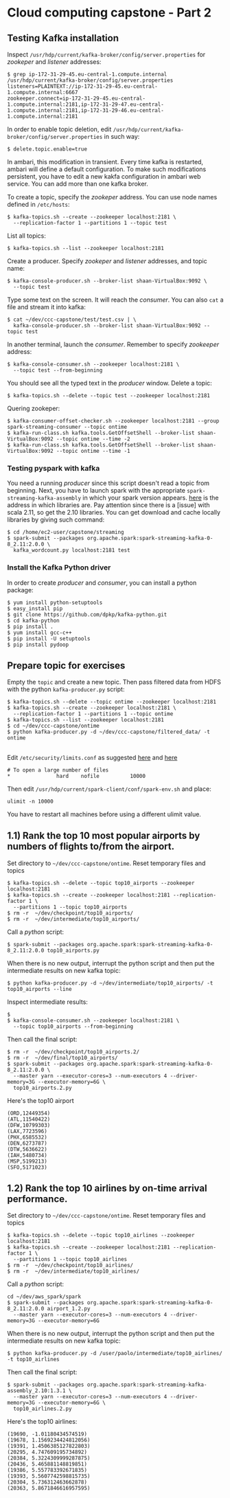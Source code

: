 # Cloud computing capstone - Part 2

## Testing Kafka installation

Inspect `/usr/hdp/current/kafka-broker/config/server.properties` for *zookeper* and
*listener* addresses:

```
$ grep ip-172-31-29-45.eu-central-1.compute.internal /usr/hdp/current/kafka-broker/config/server.properties                
listeners=PLAINTEXT://ip-172-31-29-45.eu-central-1.compute.internal:6667
zookeeper.connect=ip-172-31-29-45.eu-central-1.compute.internal:2181,ip-172-31-29-47.eu-central-1.compute.internal:2181,ip-172-31-29-46.eu-central-1.compute.internal:2181
```

In order to enable topic deletion, edit `/usr/hdp/current/kafka-broker/config/server.properties`
in such way:

```
$ delete.topic.enable=true
```

In ambari, this modification in transient. Every time kafka is restarted, ambari will
define a default configuration. To make such modifications persistent, you have to
edit a new kakfa configuration in ambari web service. You can add more than one kafka
broker.

To create a topic, specify the *zookeper* address. You can use node names defined in
`/etc/hosts`:

```
$ kafka-topics.sh --create --zookeeper localhost:2181 \
  --replication-factor 1 --partitions 1 --topic test
```
List all topics:

```
$ kafka-topics.sh --list --zookeeper localhost:2181
```

Create a producer. Specify *zookeper* and *listener* addresses, and topic name:

```
$ kafka-console-producer.sh --broker-list shaan-VirtualBox:9092 \
  --topic test
```

Type some text on the screen. It will reach the *consumer*. You can also `cat` a file
and stream it into kafka:

```
$ cat ~/dev/ccc-capstone/test/test.csv | \
  kafka-console-producer.sh --broker-list shaan-VirtualBox:9092 --topic test
```

In another terminal, launch
the *consumer*. Remember to specify *zookeeper* address:

```
$ kafka-console-consumer.sh --zookeeper localhost:2181 \
  --topic test --from-beginning
```

You should see all the typed text in the *producer* window. Delete a topic:

```
$ kafka-topics.sh --delete --topic test --zookeeper localhost:2181
```

Quering zookeper:

```
$ kafka-consumer-offset-checker.sh --zookeeper localhost:2181 --group spark-streaming-consumer --topic ontime
$ kafka-run-class.sh kafka.tools.GetOffsetShell --broker-list shaan-VirtualBox:9092 --topic ontime --time -2
$ kafka-run-class.sh kafka.tools.GetOffsetShell --broker-list shaan-VirtualBox:9092 --topic ontime --time -1
```

### Testing pyspark with kafka

You need a running *producer* since this script doesn't read a topic from beginning.
Next, you have to launch spark with the appropriate `spark-streaming-kafka-assembly`
in which your spark version appears. [here][kafka-assembly] is the address in which
libraries are. Pay attention since there is a [issue] with scala 2.11, so get the 2.10
libraries. You can get download and cache locally libraries by giving such command:

```
$ cd /home/ec2-user/capstone/streaming
$ spark-submit --packages org.apache.spark:spark-streaming-kafka-0-8_2.11:2.0.0 \
  kafka_wordcount.py localhost:2181 test
```

[kafka-assembly]: https://repo1.maven.org/maven2/org/apache/spark/spark-streaming-kafka-assembly_2.10/1.5.2/
[kafka-scala-issure]: https://groups.google.com/forum/#!topic/adam-developers/j5bzgpK5-aU

### Install the Kafka Python driver

In order to create *producer* and *consumer*, you can install a python package:

```
$ yum install python-setuptools
$ easy_install pip
$ git clone https://github.com/dpkp/kafka-python.git
$ cd kafka-python
$ pip install .
$ yum install gcc-c++
$ pip install -U setuptools
$ pip install pydoop
```

## Prepare topic for exercises

Empty the `topic` and create a new topic. Then pass filtered data from HDFS with
the python `kafka-producer.py` script:

```
$ kafka-topics.sh --delete --topic ontime --zookeeper localhost:2181
$ kafka-topics.sh --create --zookeeper localhost:2181 \
  --replication-factor 1 --partitions 1 --topic ontime
$ kafka-topics.sh --list --zookeeper localhost:2181
$ cd ~/dev/ccc-capstone/ontime
$ python kafka-producer.py -d ~/dev/ccc-capstone/filtered_data/ -t ontime
```

##

Edit `/etc/security/limits.conf` as suggested [here][too-many-files-open] and [here][Too-many-open-files]

```
# To open a large number of files
*               hard    nofile          10000
```

Then edit `/usr/hdp/current/spark-client/conf/spark-env.sh` and place:

```
ulimit -n 10000
```

You have to restart all machines before using a different ulimit value.

[too-many-files-open]: http://apache-spark-user-list.1001560.n3.nabble.com/Too-many-open-files-td1464.html
[Too-many-open-files]: https://community.hortonworks.com/questions/7637/pyspark-machine-learning-get-to-many-open-file-err.html

## 1.1) Rank the top 10 most popular airports by numbers of flights to/from the airport.

Set directory to `~/dev/ccc-capstone/ontime`. Reset temporary files and topics

```
$ kafka-topics.sh --delete --topic top10_airports --zookeeper localhost:2181
$ kafka-topics.sh --create --zookeeper localhost:2181 --replication-factor 1 \
  --partitions 1 --topic top10_airports
$ rm -r  ~/dev/checkpoint/top10_airports/
$ rm -r  ~/dev/intermediate/top10_airports/
```

Call a *python* script:

```
$ spark-submit --packages org.apache.spark:spark-streaming-kafka-0-8_2.11:2.0.0 top10_airports.py
```

When there is no new output, interrupt the python script and then put the intermediate
results on new kafka topic:

```
$ python kafka-producer.py -d ~/dev/intermediate/top10_airports/ -t top10_airports --line
```

Inspect intermediate results:

```
$
$ kafka-console-consumer.sh --zookeeper localhost:2181 \
  --topic top10_airports --from-beginning
```

Then call the final script:

```
$ rm -r  ~/dev/checkpoint/top10_airports.2/
$ rm -r  ~/dev/final/top10_airports/
$ spark-submit --packages org.apache.spark:spark-streaming-kafka-0-8_2.11:2.0.0 \
  --master yarn --executor-cores=3 --num-executors 4 --driver-memory=3G --executor-memory=6G \
  top10_airports.2.py
```

Here's the top10 airport

```
(ORD,12449354)
(ATL,11540422)
(DFW,10799303)
(LAX,7723596)
(PHX,6585532)
(DEN,6273787)
(DTW,5636622)
(IAH,5480734)
(MSP,5199213)
(SFO,5171023)
```

## 1.2) Rank the top 10 airlines by on-time arrival performance.

Set directory to `~/dev/ccc-capstone/ontime`. Reset temporary files and topics

```
$ kafka-topics.sh --delete --topic top10_airlines --zookeeper localhost:2181
$ kafka-topics.sh --create --zookeeper localhost:2181 --replication-factor 1 \
  --partitions 1 --topic top10_airlines
$ rm -r  ~/dev/checkpoint/top10_airlines/
$ rm -r  ~/dev/intermediate/top10_airlines/
```

Call a *python* script:

```
cd ~/dev/aws_spark/spark
$ spark-submit --packages org.apache.spark:spark-streaming-kafka-0-8_2.11:2.0.0 airport_1.2.py
  --master yarn --executor-cores=3 --num-executors 4 --driver-memory=3G --executor-memory=6G 
```

When there is no new output, interrupt the python script and then put the intermediate
results on new kafka topic:

```
$ python kafka-producer.py -d /user/paolo/intermediate/top10_airlines/ -t top10_airlines
```

Then call the final script:

```
$ spark-submit --packages org.apache.spark:spark-streaming-kafka-assembly_2.10:1.3.1 \
  --master yarn --executor-cores=3 --num-executors 4 --driver-memory=3G --executor-memory=6G \
  top10_airlines.2.py
```

Here's the top10 airlines:

```
(19690, -1.01180434574519)                                                      
(19678, 1.1569234424812056)
(19391, 1.4506385127822803)
(20295, 4.747609195734892)
(20384, 5.3224309999287875)
(20436, 5.465881148819851)
(19386, 5.557783392671835)
(19393, 5.5607742598815735)
(20304, 5.736312463662878)
(20363, 5.8671846616957595)
```
